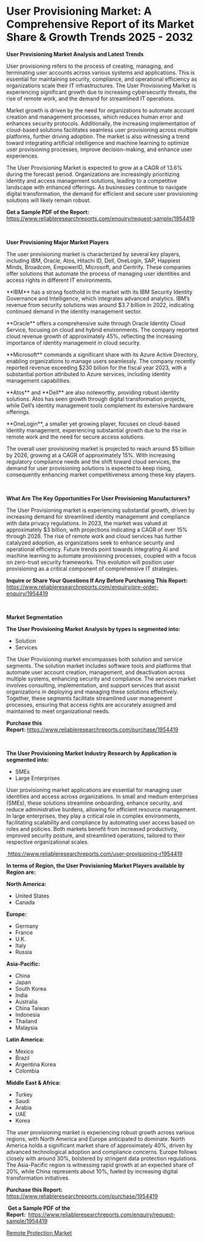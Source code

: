 <p><h1>User Provisioning Market: A Comprehensive Report of its Market Share & Growth Trends 2025 - 2032</h1></p><p><strong>User Provisioning Market Analysis and Latest Trends</strong></p>
<p><p>User provisioning refers to the process of creating, managing, and terminating user accounts across various systems and applications. This is essential for maintaining security, compliance, and operational efficiency as organizations scale their IT infrastructures. The User Provisioning Market is experiencing significant growth due to increasing cybersecurity threats, the rise of remote work, and the demand for streamlined IT operations.</p><p>Market growth is driven by the need for organizations to automate account creation and management processes, which reduces human error and enhances security protocols. Additionally, the increasing implementation of cloud-based solutions facilitates seamless user provisioning across multiple platforms, further driving adoption. The market is also witnessing a trend toward integrating artificial intelligence and machine learning to optimize user provisioning processes, improve decision-making, and enhance user experiences.</p><p>The User Provisioning Market is expected to grow at a CAGR of 13.6% during the forecast period. Organizations are increasingly prioritizing identity and access management solutions, leading to a competitive landscape with enhanced offerings. As businesses continue to navigate digital transformation, the demand for efficient and secure user provisioning solutions will likely remain robust.</p></p>
<p><strong>Get a Sample PDF of the Report:&nbsp;</strong> <a href="https://www.reliableresearchreports.com/enquiry/request-sample/1954419?utm_campaign=3083&utm_medium=2&utm_source=Github&utm_content=ia&utm_term=08042025&utm_id=user-provisioning">https://www.reliableresearchreports.com/enquiry/request-sample/1954419</a></p>
<p>&nbsp;</p>
<p><strong>User Provisioning Major Market Players</strong></p>
<p><p>The user provisioning market is characterized by several key players, including IBM, Oracle, Atos, Hitachi ID, Dell, OneLogin, SAP, Happiest Minds, Broadcom, EmpowerID, Microsoft, and Centrify. These companies offer solutions that automate the process of managing user identities and access rights in different IT environments.</p><p>**IBM** has a strong foothold in the market with its IBM Security Identity Governance and Intelligence, which integrates advanced analytics. IBM’s revenue from security solutions was around $3.7 billion in 2022, indicating continued demand in the identity management sector.</p><p>**Oracle** offers a comprehensive suite through Oracle Identity Cloud Service, focusing on cloud and hybrid environments. The company reported cloud revenue growth of approximately 45%, reflecting the increasing importance of identity management in cloud security.</p><p>**Microsoft** commands a significant share with its Azure Active Directory, enabling organizations to manage users seamlessly. The company recently reported revenue exceeding $230 billion for the fiscal year 2023, with a substantial portion attributed to Azure services, including identity management capabilities.</p><p>**Atos** and **Dell** are also noteworthy, providing robust identity solutions. Atos has seen growth through digital transformation projects, while Dell’s identity management tools complement its extensive hardware offerings.</p><p>**OneLogin**, a smaller yet growing player, focuses on cloud-based identity management, experiencing substantial growth due to the rise in remote work and the need for secure access solutions.</p><p>The overall user provisioning market is projected to reach around $5 billion by 2026, growing at a CAGR of approximately 15%. With increasing regulatory compliance needs and the shift toward cloud services, the demand for user provisioning solutions is expected to keep rising, consequently enhancing market competitiveness among these key players.</p></p>
<p>&nbsp;</p>
<p><strong>What Are The Key Opportunities For User Provisioning Manufacturers?</strong></p>
<p><p>The User Provisioning market is experiencing substantial growth, driven by increasing demand for streamlined identity management and compliance with data privacy regulations. In 2023, the market was valued at approximately $3 billion, with projections indicating a CAGR of over 15% through 2028. The rise of remote work and cloud services has further catalyzed adoption, as organizations seek to enhance security and operational efficiency. Future trends point towards integrating AI and machine learning to automate provisioning processes, coupled with a focus on zero-trust security frameworks. This evolution will position user provisioning as a critical component of comprehensive IT strategies.</p></p>
<p><strong>Inquire or Share Your Questions If Any Before Purchasing This Report:</strong> <a href="https://www.reliableresearchreports.com/enquiry/pre-order-enquiry/1954419?utm_campaign=3083&utm_medium=2&utm_source=Github&utm_content=ia&utm_term=08042025&utm_id=user-provisioning">https://www.reliableresearchreports.com/enquiry/pre-order-enquiry/1954419</a></p>
<p>&nbsp;</p>
<p><strong>Market Segmentation</strong></p>
<p><strong>The User Provisioning Market Analysis by types is segmented into:</strong></p>
<p><ul><li>Solution</li><li>Services</li></ul></p>
<p><p>The User Provisioning market encompasses both solution and service segments. The solution market includes software tools and platforms that automate user account creation, management, and deactivation across multiple systems, enhancing security and compliance. The services market involves consulting, implementation, and support services that assist organizations in deploying and managing these solutions effectively. Together, these segments facilitate streamlined user management processes, ensuring that access rights are accurately assigned and maintained to meet organizational needs.</p></p>
<p><strong>Purchase this Report:&nbsp;</strong><a href="https://www.reliableresearchreports.com/purchase/1954419?utm_campaign=3083&utm_medium=2&utm_source=Github&utm_content=ia&utm_term=08042025&utm_id=user-provisioning">https://www.reliableresearchreports.com/purchase/1954419</a></p>
<p>&nbsp;</p>
<p><strong>The User Provisioning Market Industry Research by Application is segmented into:</strong></p>
<p><ul><li>SMEs</li><li>Large Enterprises</li></ul></p>
<p><p>User provisioning market applications are essential for managing user identities and access across organizations. In small and medium enterprises (SMEs), these solutions streamline onboarding, enhance security, and reduce administrative burdens, allowing for efficient resource management. In large enterprises, they play a critical role in complex environments, facilitating scalability and compliance by automating user access based on roles and policies. Both markets benefit from increased productivity, improved security posture, and streamlined operations, tailored to their respective organizational scales.</p></p>
<p><a href="https://www.reliableresearchreports.com/user-provisioning-r1954419?utm_campaign=3083&utm_medium=2&utm_source=Github&utm_content=ia&utm_term=08042025&utm_id=user-provisioning">&nbsp;https://www.reliableresearchreports.com/user-provisioning-r1954419</a></p>
<p><strong>In terms of Region, the User Provisioning Market Players available by Region are:</strong></p>
<p>
    <p> <strong> North America: </strong>
        <ul>
            <li>United States</li>
            <li>Canada</li>
        </ul>
        </p> 
    <p> <strong> Europe: </strong>
        <ul>
            <li>Germany</li>
            <li>France</li>
            <li>U.K.</li>
            <li>Italy</li>
            <li>Russia</li>
        </ul>
        </p> 
    <p> <strong> Asia-Pacific: </strong>
        <ul>
            <li>China</li>
            <li>Japan</li>
            <li>South Korea</li>
            <li>India</li>
            <li>Australia</li>
            <li>China Taiwan</li>
            <li>Indonesia</li>
            <li>Thailand</li>
            <li>Malaysia</li>
        </ul>
        </p> 
    <p> <strong> Latin America: </strong>
        <ul>
            <li>Mexico</li>
            <li>Brazil</li>
            <li>Argentina Korea</li>
            <li>Colombia</li>
        </ul>
        </p> 
    <p> <strong> Middle East & Africa: </strong>
        <ul>
            <li>Turkey</li>
            <li>Saudi</li>
            <li>Arabia</li>
            <li>UAE</li>
            <li>Korea</li>
        </ul>
    </p>
    </p>
<p><p>The user provisioning market is experiencing robust growth across various regions, with North America and Europe anticipated to dominate. North America holds a significant market share of approximately 40%, driven by advanced technological adoption and compliance concerns. Europe follows closely with around 30%, bolstered by stringent data protection regulations. The Asia-Pacific region is witnessing rapid growth at an expected share of 20%, while China represents about 10%, fueled by increasing digital transformation initiatives.</p></p>
<p><strong>Purchase this Report: </strong><a href="https://www.reliableresearchreports.com/purchase/1954419?utm_campaign=3083&utm_medium=2&utm_source=Github&utm_content=ia&utm_term=08042025&utm_id=user-provisioning">https://www.reliableresearchreports.com/purchase/1954419</a></p>
<p>&nbsp;<strong>Get a Sample PDF of the Report:&nbsp;&nbsp;</strong><a href="https://www.reliableresearchreports.com/enquiry/request-sample/1954419?utm_campaign=3083&utm_medium=2&utm_source=Github&utm_content=ia&utm_term=08042025&utm_id=user-provisioning">https://www.reliableresearchreports.com/enquiry/request-sample/1954419</a></p>
<p><strong></strong></p>
<p><p><a href="https://github.com/lalolatiot/Market-Research-Report-List-1/blob/main/remote-protection-market.md?utm_campaign=3083&utm_medium=2&utm_source=Github&utm_content=ia&utm_term=08042025&utm_id=user-provisioning">Remote Protection Market</a></p></p>